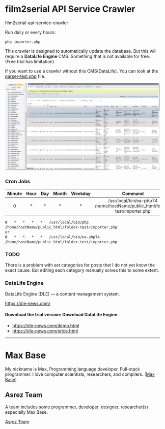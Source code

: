 # film2serial API Service Crawler

film2serial-api-service-crawler

Run daily or every hours:

```
php importer.php
```

This crawler is designed to automatically update the database.
But this will require a **DataLife Engine** CMS. Something that is not available for free. (Free trial has limitation)

If you want to use a crawler without this CMS(DataLife). You can look at the [parser-test.php](parser-test.php) file.

![film2serial API Service Crawler](demo.png)

### Cron Jobs

| Minute | Hour | Day | Month | Weekday | Command |
| :---: | :---: | :---: | :---: | :---: | :---: |
| 0 | * |	* |	* |	* |	/usr/local/bin/ea-php74 /home/hostName/public_html/folder-test/importer.php |

```
0	*	*	*	*	/usr/local/bin/php /home/hostName/public_html/folder-test/importer.php
or
0	*	*	*	*	/usr/local/bin/ea-php74 /home/hostName/public_html/folder-test/importer.php
```

### TODO

There is a problem with set categories for posts that I do not yet know the exact cause. But editing each category manually solves this to some extent.


### DataLife Engine

DataLife Engine (DLE) — a content management system.

https://dle-news.com/

#### Download the trial version: Download DataLife Engine

- https://dle-news.com/demo.html
- https://dle-news.com/price.html

---------

# Max Base

My nickname is Max, Programming language developer, Full-stack programmer. I love computer scientists, researchers, and compilers. ([Max Base](https://maxbase.org/))

## Asrez Team

A team includes some programmer, developer, designer, researcher(s) especially Max Base.

[Asrez Team](https://www.asrez.com/)

